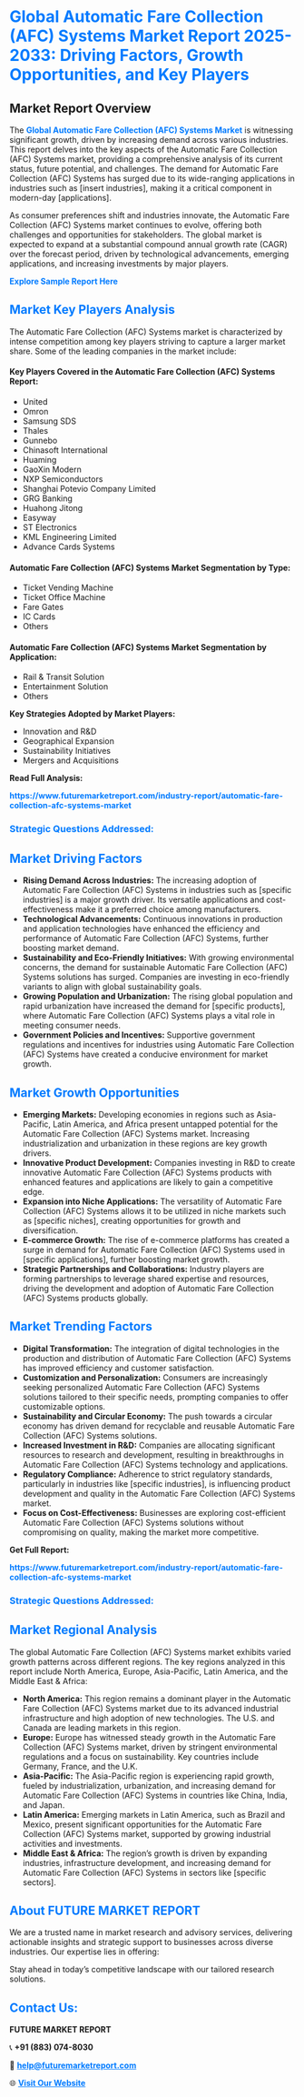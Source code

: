 <h1 style="color: #007BFF;">Global Automatic Fare Collection (AFC) Systems Market Report 2025-2033: Driving Factors, Growth Opportunities, and Key Players</h1>

<section id="overview">
<h2>Market Report Overview</h2>
<p>The <a href="https://www.futuremarketreport.com/industry-report/automatic-fare-collection-afc-systems-market" style="color: #007BFF; text-decoration: none;"><strong>Global Automatic Fare Collection (AFC) Systems Market</strong></a> is witnessing significant growth, driven by increasing demand across various industries. This report delves into the key aspects of the Automatic Fare Collection (AFC) Systems market, providing a comprehensive analysis of its current status, future potential, and challenges. The demand for Automatic Fare Collection (AFC) Systems has surged due to its wide-ranging applications in industries such as [insert industries], making it a critical component in modern-day [applications].</p>
<p>As consumer preferences shift and industries innovate, the Automatic Fare Collection (AFC) Systems market continues to evolve, offering both challenges and opportunities for stakeholders. The global market is expected to expand at a substantial compound annual growth rate (CAGR) over the forecast period, driven by technological advancements, emerging applications, and increasing investments by major players.</p>
</section>

<section id="overview">
<p><a href="https://www.futuremarketreport.com/request-sample/reportId=55204" style="color: #007BFF; text-decoration: none;"><strong>Explore Sample Report Here</strong></a></p>
</section>

<section id="key-players">
<h2 style="color: #007BFF;">Market Key Players Analysis</h2>
<p>The Automatic Fare Collection (AFC) Systems market is characterized by intense competition among key players striving to capture a larger market share. Some of the leading companies in the market include:</p>
<h4>Key Players Covered in the Automatic Fare Collection (AFC) Systems Report:</h4>
<ul><li>United</li><li>Omron</li><li>Samsung SDS</li><li>Thales</li><li>Gunnebo</li><li>Chinasoft International</li><li>Huaming</li><li>GaoXin Modern</li><li>NXP Semiconductors</li><li>Shanghai Potevio Company Limited</li><li>GRG Banking</li><li>Huahong Jitong</li><li>Easyway</li><li>ST Electronics</li><li>KML Engineering Limited</li><li>Advance Cards Systems</li></ul>
<h4>Automatic Fare Collection (AFC) Systems Market Segmentation by Type:</h4>
<ul><li>Ticket Vending Machine</li><li>Ticket Office Machine</li><li>Fare Gates</li><li>IC Cards</li><li>Others</li></ul>

<h4>Automatic Fare Collection (AFC) Systems Market Segmentation by Application:</h4>
<ul><li>Rail &amp; Transit Solution</li><li>Entertainment Solution</li><li>Others</li></ul>
<p><strong>Key Strategies Adopted by Market Players:</strong></p>
<ul>
<li>Innovation and R&D</li>
<li>Geographical Expansion</li>
<li>Sustainability Initiatives</li>
<li>Mergers and Acquisitions</li>
</ul>
</section>

<section>
<p><strong>Read Full Analysis: </strong></p><a href="https://www.futuremarketreport.com/industry-report/automatic-fare-collection-afc-systems-market" style="color: #007BFF; text-decoration: none;"><strong>https://www.futuremarketreport.com/industry-report/automatic-fare-collection-afc-systems-market</strong></a>
<h3 style="color: #007BFF;">Strategic Questions Addressed:</h3>
</section>

<section id="driving-factors">
<h2 style="color: #007BFF;">Market Driving Factors</h2>
<ul>
<li><strong>Rising Demand Across Industries:</strong> The increasing adoption of Automatic Fare Collection (AFC) Systems in industries such as [specific industries] is a major growth driver. Its versatile applications and cost-effectiveness make it a preferred choice among manufacturers.</li>
<li><strong>Technological Advancements:</strong> Continuous innovations in production and application technologies have enhanced the efficiency and performance of Automatic Fare Collection (AFC) Systems, further boosting market demand.</li>
<li><strong>Sustainability and Eco-Friendly Initiatives:</strong> With growing environmental concerns, the demand for sustainable Automatic Fare Collection (AFC) Systems solutions has surged. Companies are investing in eco-friendly variants to align with global sustainability goals.</li>
<li><strong>Growing Population and Urbanization:</strong> The rising global population and rapid urbanization have increased the demand for [specific products], where Automatic Fare Collection (AFC) Systems plays a vital role in meeting consumer needs.</li>
<li><strong>Government Policies and Incentives:</strong> Supportive government regulations and incentives for industries using Automatic Fare Collection (AFC) Systems have created a conducive environment for market growth.</li>
</ul>
</section>

<section id="growth-opportunities">
<h2 style="color: #007BFF;">Market Growth Opportunities</h2>
<ul>
<li><strong>Emerging Markets:</strong> Developing economies in regions such as Asia-Pacific, Latin America, and Africa present untapped potential for the Automatic Fare Collection (AFC) Systems market. Increasing industrialization and urbanization in these regions are key growth drivers.</li>
<li><strong>Innovative Product Development:</strong> Companies investing in R&D to create innovative Automatic Fare Collection (AFC) Systems products with enhanced features and applications are likely to gain a competitive edge.</li>
<li><strong>Expansion into Niche Applications:</strong> The versatility of Automatic Fare Collection (AFC) Systems allows it to be utilized in niche markets such as [specific niches], creating opportunities for growth and diversification.</li>
<li><strong>E-commerce Growth:</strong> The rise of e-commerce platforms has created a surge in demand for Automatic Fare Collection (AFC) Systems used in [specific applications], further boosting market growth.</li>
<li><strong>Strategic Partnerships and Collaborations:</strong> Industry players are forming partnerships to leverage shared expertise and resources, driving the development and adoption of Automatic Fare Collection (AFC) Systems products globally.</li>
</ul>
</section>

<section id="trending-factors">
<h2 style="color: #007BFF;">Market Trending Factors</h2>
<ul>
<li><strong>Digital Transformation:</strong> The integration of digital technologies in the production and distribution of Automatic Fare Collection (AFC) Systems has improved efficiency and customer satisfaction.</li>
<li><strong>Customization and Personalization:</strong> Consumers are increasingly seeking personalized Automatic Fare Collection (AFC) Systems solutions tailored to their specific needs, prompting companies to offer customizable options.</li>
<li><strong>Sustainability and Circular Economy:</strong> The push towards a circular economy has driven demand for recyclable and reusable Automatic Fare Collection (AFC) Systems solutions.</li>
<li><strong>Increased Investment in R&D:</strong> Companies are allocating significant resources to research and development, resulting in breakthroughs in Automatic Fare Collection (AFC) Systems technology and applications.</li>
<li><strong>Regulatory Compliance:</strong> Adherence to strict regulatory standards, particularly in industries like [specific industries], is influencing product development and quality in the Automatic Fare Collection (AFC) Systems market.</li>
<li><strong>Focus on Cost-Effectiveness:</strong> Businesses are exploring cost-efficient Automatic Fare Collection (AFC) Systems solutions without compromising on quality, making the market more competitive.</li>
</ul>
</section>

<section>
<p><strong>Get Full Report: </strong></p><a href="https://www.futuremarketreport.com/industry-report/automatic-fare-collection-afc-systems-market" style="color: #007BFF; text-decoration: none;"><strong>https://www.futuremarketreport.com/industry-report/automatic-fare-collection-afc-systems-market</strong></a>
<h3 style="color: #007BFF;">Strategic Questions Addressed:</h3>
</section>


<section id="regional-analysis">
<h2 style="color: #007BFF;">Market Regional Analysis</h2>
<p>The global Automatic Fare Collection (AFC) Systems market exhibits varied growth patterns across different regions. The key regions analyzed in this report include North America, Europe, Asia-Pacific, Latin America, and the Middle East & Africa:</p>
<ul>
<li><strong>North America:</strong> This region remains a dominant player in the Automatic Fare Collection (AFC) Systems market due to its advanced industrial infrastructure and high adoption of new technologies. The U.S. and Canada are leading markets in this region.</li>
<li><strong>Europe:</strong> Europe has witnessed steady growth in the Automatic Fare Collection (AFC) Systems market, driven by stringent environmental regulations and a focus on sustainability. Key countries include Germany, France, and the U.K.</li>
<li><strong>Asia-Pacific:</strong> The Asia-Pacific region is experiencing rapid growth, fueled by industrialization, urbanization, and increasing demand for Automatic Fare Collection (AFC) Systems in countries like China, India, and Japan.</li>
<li><strong>Latin America:</strong> Emerging markets in Latin America, such as Brazil and Mexico, present significant opportunities for the Automatic Fare Collection (AFC) Systems market, supported by growing industrial activities and investments.</li>
<li><strong>Middle East & Africa:</strong> The region’s growth is driven by expanding industries, infrastructure development, and increasing demand for Automatic Fare Collection (AFC) Systems in sectors like [specific sectors].</li>
</ul>
</section>

<footer>
<h2 style="color: #007BFF;">About FUTURE MARKET REPORT</h2>
<p>We are a trusted name in market research and advisory services, delivering actionable insights and strategic support to businesses across diverse industries. Our expertise lies in offering:</p>

<p>Stay ahead in today’s competitive landscape with our tailored research solutions.</p>

<h2 style="color: #007BFF;">Contact Us:</h2>
<p><strong>FUTURE MARKET REPORT</strong></p>
<p>📞 <strong>+91 (883) 074-8030</strong></p>
<p>📧 <strong><a href="mailto:help@futuremarketreport.com" style="color: #007BFF;">help@futuremarketreport.com</a></strong></p>
<p>🌐 <strong><a href="https://www.futuremarketreport.com/" style="color: #007BFF;">Visit Our Website</a></strong></p>
</footer>